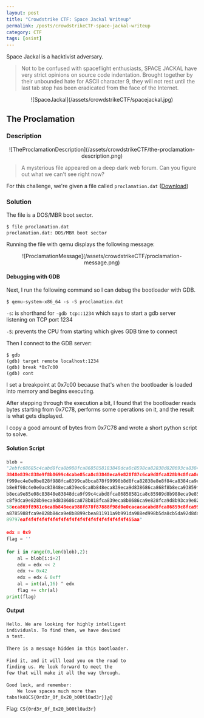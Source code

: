 ```yaml
---
layout: post
title: "Crowdstrike CTF: Space Jackal Writeup"
permalink: /posts/crowdstrikeCTF-space-jackal-writeup
category: CTF
tags: [osint]
---
```

Space Jackal is a hacktivist adversary.
> Not to be confused with spaceflight enthusiasts, SPACE JACKAL have very strict opinions on source code indentation. Brought together by their unbounded hate for ASCII character 9, they will not rest until the last tab stop has been eradicated from the face of the Internet.
<p align="center" markdown="1">
![SpaceJackal](/assets/crowdstrikeCTF/spacejackal.jpg)
</p>

## The Proclamation
### Description
<p align="center" markdown="1">
![TheProclamationDescription](/assets/crowdstrikeCTF/the-proclamation-description.png)
</p>

>A mysterious file appeared on a deep dark web forum. Can you figure out what we can't see right now?

For this challenge, we're given a file called `proclamation.dat` ([Download](https://github.com/dylannakahodo/CTF-Resources/raw/main/Crowdstrike%20CTF/Space%20Jackal/proclamation.dat))

### Solution
The file is a DOS/MBR boot sector.
```
$ file proclamation.dat
proclamation.dat: DOS/MBR boot sector
```

Running the file with qemu displays the following message:
<p align="center" markdown="1">
![ProclamationMessage](/assets/crowdstrikeCTF/proclamation-message.png)
</p>

#### Debugging with GDB
Next, I run  the following command so I can debug the bootloader with GDB.
```
$ qemu-system-x86_64 -s -S proclamation.dat
```
`-s`: is shorthand for `-gdb tcp::1234` which says to start a gdb server listening on TCP port 1234

`-S`: prevents the CPU from starting which gives GDB time to connect


Then I connect to the GDB server:
```
$ gdb
(gdb) target remote localhost:1234
(gdb) break *0x7c00
(gdb) cont
```

I set a breakpoint at 0x7c00 because that's when the bootloader is loaded into memory and begins executing.

After stepping through the execution a bit, I found that the bootloader reads bytes starting from 0x7C78, performs some operations on it, and the result is what gets displayed. 

I copy a good amount of bytes from 0x7C78 and wrote a short python script to solve.

#### Solution Script
```python
blob = 
"2ebfc68685c4cabd8fca8b988fca8685858183848dca8c8598ca82838d828693ca83849e8f8686838d8f849ee08
3848e839c838e9f8b8699c4cabe85ca8c83848eca9e828f87c6ca9d8fca828b9c8fca8e8f9c83998f8ee08bca9e8
f999ec4e0e0be828f988fca8399ca8bca878f99998b8d8fca82838e8e8f84ca8384ca9e828399ca8885859e86858
b8e8f98c4e0e0ac83848eca839ec6ca8b848eca839eca9d838686ca868f8b8eca93859fca8584ca9e828fca98858
b8eca9e85e08c83848e83848dca9f99c4cabd8fca86858581ca8c85989d8b988eca9e85ca878f8f9eca9e828fe08
c8f9dca9e828b9eca9d838686ca878b818fca839eca8b8686ca9e828fca9d8b93ca9e8298859f8d82c4e0e0ad858
58eca869f8981c6ca8b848eca988f878f87888f98d0e0cacacacabd8fca86859c8fca999a8b898f99ca879f8982c
a8785988fca9e828b84ca9e8b8899cbea811911a9b991da988ed998b5da8cb5da92d8dab588dada9e86da8b8ed99
89797eaf4f4f4f4f4f4f4f4f4f4f4f4f4f4f4f4f4f4f455aa"

edx = 0x9
flag = ''

for i in range(0,len(blob),2):
    al = blob[i:i+2]
    edx = edx << 2
    edx += 0x42
    edx = edx & 0xff
    al = int(al,16) ^ edx
    flag += chr(al)
print(flag)
```

#### Output
```
Hello. We are looking for highly intelligent
individuals. To find them, we have devised
a test.

There is a message hidden in this bootloader.

Find it, and it will lead you on the road to
finding us. We look forward to meet the
few that will make it all the way through.

Good luck, and remember:
    We love spaces much more than tabs!kóûCS{0rd3r_0f_0x20_b00tl0ad3r}}¿@
```
Flag: `CS{0rd3r_0f_0x20_b00tl0ad3r}`